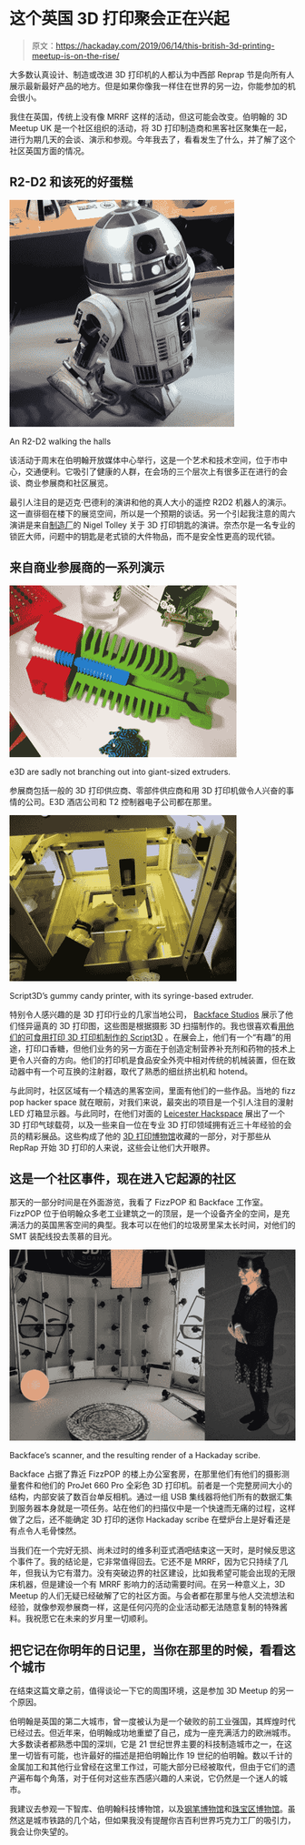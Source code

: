 # 这个英国 3D 打印聚会正在兴起

> 原文：<https://hackaday.com/2019/06/14/this-british-3d-printing-meetup-is-on-the-rise/>

大多数认真设计、制造或改进 3D 打印机的人都认为中西部 Reprap 节是向所有人展示最新最好产品的地方。但是如果你像我一样住在世界的另一边，你能参加的机会很小。

我住在英国，传统上没有像 MRRF 这样的活动，但这可能会改变。伯明翰的 3D Meetup UK 是一个社区组织的活动，将 3D 打印制造商和黑客社区聚集在一起，进行为期几天的会谈、演示和参观。今年我去了，看看发生了什么，并了解了这个社区英国方面的情况。

## R2-D2 和该死的好蛋糕

[![An R2-D2 walking the halls](img/159b576f70be81a9d638fb6790cc5f34.png)](https://hackaday.com/wp-content/uploads/2019/05/3dmeetup-2019-r2d2.jpg)

An R2-D2 walking the halls

该活动于周末在伯明翰开放媒体中心举行，这是一个艺术和技术空间，位于市中心，交通便利。它吸引了健康的人群，在会场的三个层次上有很多正在进行的会谈、商业参展商和社区展览。

最引人注目的是迈克·巴德利的演讲和他的真人大小的遥控 R2D2 机器人的演示。这一直徘徊在楼下的展览空间，所以是一个预期的谈话。另一个引起我注意的周六演讲是来自[制造厂](https://www.makebromyard.org.uk/)的 Nigel Tolley 关于 3D 打印钥匙的演讲。奈杰尔是一名专业的锁匠大师，问题中的钥匙是老式锁的大件物品，而不是安全性更高的现代锁。

## 来自商业参展商的一系列演示

[![e3D are sadly not branching out into giant-sized extruders.](img/a95ecbf520feca2713deb3883d535d13.png)](https://hackaday.com/wp-content/uploads/2019/05/3dmeetup-2019-e3d-extruder-1.jpg)

e3D are sadly not branching out into giant-sized extruders.

参展商包括一般的 3D 打印供应商、零部件供应商和用 3D 打印机做令人兴奋的事情的公司。E3D 酒店公司和 T2 控制器电子公司都在那里。

[![Script3D's gummy candy printer, with its syringe-based extruder.](img/21bd0d5f684ee94dd4b15cb8ba212933.png)](https://hackaday.com/wp-content/uploads/2019/06/3dmeetup-2019-gummy-printer.jpg)

Script3D’s gummy candy printer, with its syringe-based extruder.

特别令人感兴趣的是 3D 打印行业的几家当地公司， [Backface Studios](https://www.backface.co.uk/) 展示了他们怪异逼真的 3D 打印图，这些图是根据摄影 3D 扫描制作的。我也很喜欢看[用他们的可食用打印 3D 打印机制作的 Script3D](http://www.script3d.com/) 。在展会上，他们有一个“有趣”的用途，打印口香糖，但他们业务的另一方面在于创造定制营养补充剂和药物的技术上更令人兴奋的方向。他们的打印机是食品安全外壳中相对传统的机械装置，但在致动器中有一个可互换的注射器，取代了熟悉的细丝挤出机和 hotend。

与此同时，社区区域有一个精选的黑客空间，里面有他们的一些作品。当地的 fizz pop hacker space 就在眼前，对我们来说，最突出的项目是一个引人注目的漫射 LED 灯箱显示器。与此同时，在他们对面的 [Leicester Hackspace](https://leicesterhackspace.org.uk/) 展出了一个 3D 打印气球载荷，以及一些来自一位在专业 3D 打印领域拥有近三十年经验的会员的精彩展品。这些构成了他的 [3D 打印博物馆](https://www.3dpmuseum.com/)收藏的一部分，对于那些从 RepRap 开始 3D 打印的人来说，这些会让他们大开眼界。

## 这是一个社区事件，现在进入它起源的社区

那天的一部分时间是在外面游览，我看了 FizzPOP 和 Backface 工作室。FizzPOP 位于伯明翰众多老工业建筑之一的顶层，是一个设备齐全的空间，是充满活力的英国黑客空间的典型。我本可以在他们的垃圾房里呆太长时间，对他们的 SMT 装配线投去羡慕的目光。

[![Backface's scanner, and the resulting render of a Hackaday scribe.](img/8ee9214a855f8d1ef9e84f4c1b29a1f4.png)](https://hackaday.com/wp-content/uploads/2019/05/3dmeetup-2019-backface-scanner.jpg)

Backface’s scanner, and the resulting render of a Hackaday scribe.

Backface 占据了靠近 FizzPOP 的楼上办公室套房，在那里他们有他们的摄影测量套件和他们的 ProJet 660 Pro 全彩色 3D 打印机。前者是一个完整房间大小的结构，内部安装了数百台单反相机。通过一组 USB 集线器将他们所有的数据汇集到服务器本身就是一项任务。站在他们的扫描仪中是一个快速而无痛的过程，这样做了之后，还不能确定 3D 打印的迷你 Hackaday scribe 在壁炉台上是好看还是有点令人毛骨悚然。

当我们在一个完好无损、尚未过时的维多利亚式酒吧结束这一天时，是时候反思这个事件了。我的结论是，它非常值得回去。它还不是 MRRF，因为它只持续了几年，但我认为它有潜力。没有突破边界的社区建设，比如我希望可能会出现的无限床机器，但是建设一个有 MRRF 影响力的活动需要时间。在另一种意义上，3D Meetup 的人们无疑已经破解了它的社区方面。与会者都在那里与他人交流想法和经验，就像参观参展商一样，这是任何闪亮的企业活动都无法随意复制的特殊酱料。我祝愿它在未来的岁月里一切顺利。

## 把它记在你明年的日记里，当你在那里的时候，看看这个城市

在结束这篇文章之前，值得谈论一下它的周围环境，这是参加 3D Meetup 的另一个原因。

伯明翰是英国的第二大城市，曾一度被认为是一个破败的前工业强国，其辉煌时代已经过去。但近年来，伯明翰成功地重塑了自己，成为一座充满活力的欧洲城市。大多数读者都熟悉中国的深圳，它是 21 世纪世界主要的科技制造城市之一，在这里一切皆有可能，也许最好的描述是把伯明翰比作 19 世纪的伯明翰。数以千计的金属加工和其他行业曾经在这里工作过，可能大部分已经被取代，但由于它们的遗产遍布每个角落，对于任何对这些东西感兴趣的人来说，它仍然是一个迷人的城市。

我建议去参观一下智库、伯明翰科技博物馆，以及[钢笔博物馆](https://penmuseum.org.uk/)和[珠宝区博物馆](https://www.birminghammuseums.org.uk/jewellery)。虽然这是城市铁路的几个站，但如果我没有提醒你吉百利世界巧克力工厂的吸引力，我会让你失望的。